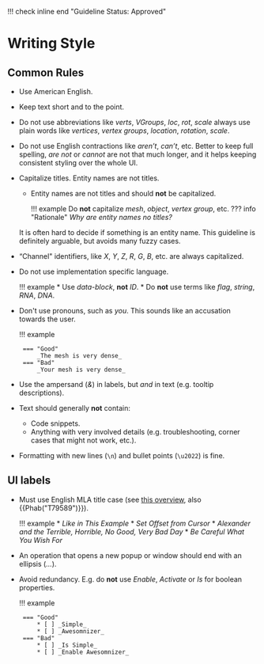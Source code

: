 !!! check inline end "Guideline Status: Approved"

# Writing Style

## Common Rules

 * Use American English.
 * Keep text short and to the point.
 * Do not use abbreviations like _verts_, _VGroups_, _loc_, _rot_, _scale_ always use plain words like _vertices_, _vertex groups_, _location_, _rotation_, _scale_.
 * Do not use English contractions like _aren’t_, _can’t_, etc. Better to keep full spelling, _are not_ or _cannot_ are not that much longer, and it helps keeping consistent styling over the whole UI.
 * Capitalize titles. Entity names are not titles.
    * Entity names are not titles and should __not__ be capitalized.

        !!! example
            Do __not__ capitalize _mesh_, _object_, _vertex group_, etc.
        ??? info "Rationale"
            _Why are entity names no titles?_

    It is often hard to decide if something is an entity name. This guideline is definitely arguable, but avoids many fuzzy cases.
 <!-- * Entities (like data-blocks) should be title cased, even in tooltips. However, this is a fuzzy rule; it's not always clear if something is an entity, so it's better not to use such emphasis if you are unsure.
    * Terms like Object, Point Cloud, Workspace -->
 * “Channel" identifiers, like _X_, _Y_, _Z_, _R_, _G_, _B_, etc. are always capitalized.
 * Do not use implementation specific language.

    !!! example
        * Use _data-block_, __not__ _ID_.
        * Do __not__ use terms like _flag_, _string_, _RNA_, _DNA_.

 * Don't use pronouns, such as _you_. This sounds like an accusation towards the user.

    !!! example

        === "Good"
            _The mesh is very dense_
        === "Bad"
            _Your mesh is very dense_

 * Use the ampersand (_&_) in labels, but _and_ in text (e.g. tooltip descriptions).
 * Text should generally __not__ contain:
    * Code snippets.
    * Anything with very involved details (e.g. troubleshooting, corner cases that might not work, etc.).
 * Formatting with new lines (`\n`) and bullet points (`\u2022`) is fine.


## UI labels
 * Must use English MLA title case (see [this overview](https://titlecaseconverter.com/rules/#MLA), also {{Phab("T79589")}}).

    !!! example
        * _Like in This Example_
        * _Set Offset from Cursor_
        * _Alexander and the Terrible, Horrible, No Good, Very Bad Day_
        * _Be Careful What You Wish For_

 * An operation that opens a new popup or window should end with an ellipsis (_..._).
 * Avoid redundancy. E.g. do __not__ use _Enable_, _Activate_ or _Is_ for boolean properties.

    !!! example

        === "Good"
            * [ ] _Simple_
            * [ ] _Awesomnizer_
        === "Bad"
            * [ ] _Is Simple_
            * [ ] _Enable Awesomnizer_

